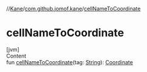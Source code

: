 //[Kane](../index.md)/[com.github.jomof.kane](index.md)/[cellNameToCoordinate](cell-name-to-coordinate.md)



# cellNameToCoordinate  
[jvm]  
Content  
fun [cellNameToCoordinate](cell-name-to-coordinate.md)(tag: [String](https://kotlinlang.org/api/latest/jvm/stdlib/kotlin/-string/index.html)): [Coordinate](-coordinate/index.md)  



